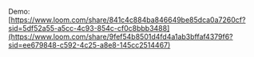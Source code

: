 Demo:
[https://www.loom.com/share/841c4c884ba846649be85dca0a7260cf?sid=5df52a55-a5cc-4c93-854c-cf0c8bbb3488](https://www.loom.com/share/9fef54b8501d4fd4a1ab3bffaf4379f6?sid=ee679848-c592-4c25-a8e8-145cc2514467)

